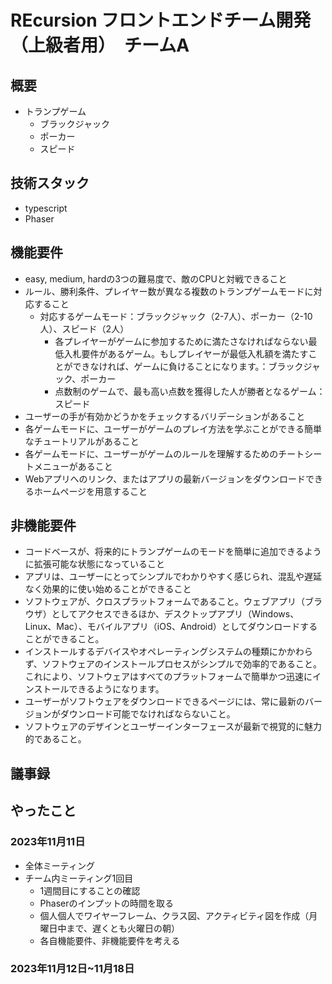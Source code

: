 # REcursion フロントエンドチーム開発（上級者用）　チームA

## 概要
- トランプゲーム
  - ブラックジャック
  - ポーカー
  - スピード
## 技術スタック
- typescript 
- Phaser

## 機能要件
- easy, medium, hardの3つの難易度で、敵のCPUと対戦できること
- ルール、勝利条件、プレイヤー数が異なる複数のトランプゲームモードに対応すること
  - 対応するゲームモード：ブラックジャック（2-7人）、ポーカー（2-10人）、スピード（2人）
    - 各プレイヤーがゲームに参加するために満たさなければならない最低入札要件があるゲーム。もしプレイヤーが最低入札額を満たすことができなければ、ゲームに負けることになります。：ブラックジャック、ポーカー
    - 点数制のゲームで、最も高い点数を獲得した人が勝者となるゲーム：スピード
- ユーザーの手が有効かどうかをチェックするバリデーションがあること
- 各ゲームモードに、ユーザーがゲームのプレイ方法を学ぶことができる簡単なチュートリアルがあること
- 各ゲームモードに、ユーザーがゲームのルールを理解するためのチートシートメニューがあること
- Webアプリへのリンク、またはアプリの最新バージョンをダウンロードできるホームページを用意すること

## 非機能要件
- コードベースが、将来的にトランプゲームのモードを簡単に追加できるように拡張可能な状態になっていること
- アプリは、ユーザーにとってシンプルでわかりやすく感じられ、混乱や遅延なく効果的に使い始めることができること
- ソフトウェアが、クロスプラットフォームであること。ウェブアプリ（ブラウザ）としてアクセスできるほか、デスクトップアプリ（Windows、Linux、Mac）、モバイルアプリ（iOS、Android）としてダウンロードすることができること。
- インストールするデバイスやオペレーティングシステムの種類にかかわらず、ソフトウェアのインストールプロセスがシンプルで効率的であること。これにより、ソフトウェアはすべてのプラットフォームで簡単かつ迅速にインストールできるようになります。
- ユーザーがソフトウェアをダウンロードできるページには、常に最新のバージョンがダウンロード可能でなければならないこと。
- ソフトウェアのデザインとユーザーインターフェースが最新で視覚的に魅力的であること。

## 議事録
**やったこと**
- 

### 2023年11月11日
- 全体ミーティング
- チーム内ミーティング1回目
  - 1週間目にすることの確認
  - Phaserのインプットの時間を取る
  - 個人個人でワイヤーフレーム、クラス図、アクティビティ図を作成（月曜日中まで、遅くとも火曜日の朝）
  -  各自機能要件、非機能要件を考える


### 2023年11月12日~11月18日





